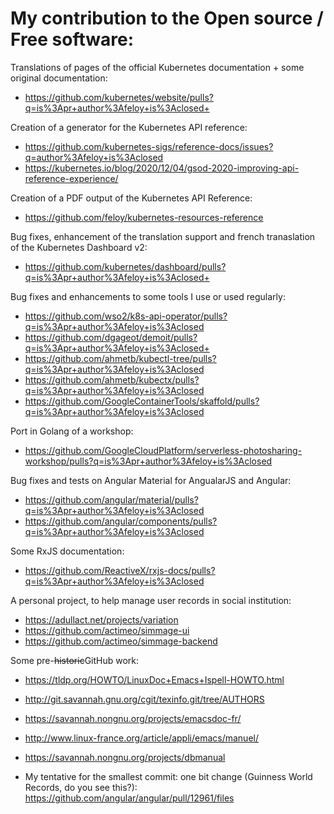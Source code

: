 # My contribution to the Open source / Free software:

Translations of pages of the official Kubernetes documentation + some original documentation:
- https://github.com/kubernetes/website/pulls?q=is%3Apr+author%3Afeloy+is%3Aclosed+

Creation of a generator for the Kubernetes API reference:
- https://github.com/kubernetes-sigs/reference-docs/issues?q=author%3Afeloy+is%3Aclosed
- https://kubernetes.io/blog/2020/12/04/gsod-2020-improving-api-reference-experience/

Creation of a PDF output of the Kubernetes API Reference:
- https://github.com/feloy/kubernetes-resources-reference

Bug fixes, enhancement of the translation support and french tranaslation of the Kubernetes Dashboard v2:
- https://github.com/kubernetes/dashboard/pulls?q=is%3Apr+author%3Afeloy+is%3Aclosed+

Bug fixes and enhancements to some tools I use or used regularly:
- https://github.com/wso2/k8s-api-operator/pulls?q=is%3Apr+author%3Afeloy+is%3Aclosed
- https://github.com/dgageot/demoit/pulls?q=is%3Apr+author%3Afeloy+is%3Aclosed+
- https://github.com/ahmetb/kubectl-tree/pulls?q=is%3Apr+author%3Afeloy+is%3Aclosed
- https://github.com/ahmetb/kubectx/pulls?q=is%3Apr+author%3Afeloy+is%3Aclosed
- https://github.com/GoogleContainerTools/skaffold/pulls?q=is%3Apr+author%3Afeloy+is%3Aclosed

Port in Golang of a workshop:
- https://github.com/GoogleCloudPlatform/serverless-photosharing-workshop/pulls?q=is%3Apr+author%3Afeloy+is%3Aclosed

Bug fixes and tests on Angular Material for AngualarJS and Angular:
- https://github.com/angular/material/pulls?q=is%3Apr+author%3Afeloy+is%3Aclosed
- https://github.com/angular/components/pulls?q=is%3Apr+author%3Afeloy+is%3Aclosed

Some RxJS documentation:
- https://github.com/ReactiveX/rxjs-docs/pulls?q=is%3Apr+author%3Afeloy+is%3Aclosed

A personal project, to help manage user records in social institution:
- https://adullact.net/projects/variation
- https://github.com/actimeo/simmage-ui
- https://github.com/actimeo/simmage-backend

Some pre-~~historic~~GitHub work:
- https://tldp.org/HOWTO/LinuxDoc+Emacs+Ispell-HOWTO.html
- http://git.savannah.gnu.org/cgit/texinfo.git/tree/AUTHORS
- https://savannah.nongnu.org/projects/emacsdoc-fr/
- http://www.linux-france.org/article/appli/emacs/manuel/
- https://savannah.nongnu.org/projects/dbmanual

- My tentative for the smallest commit: one bit change (Guinness World Records, do you see this?):
https://github.com/angular/angular/pull/12961/files
